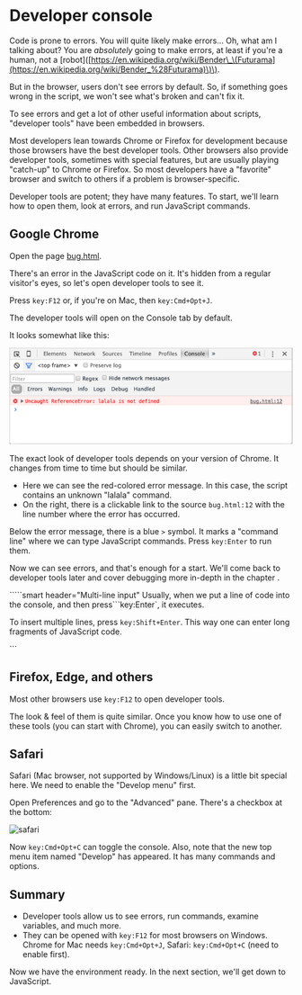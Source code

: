 # Developer console

Code is prone to errors. You will quite likely make errors... Oh, what am I talking about? You are _absolutely_ going to make errors, at least if you're a human, not a \[robot\]\([https://en.wikipedia.org/wiki/Bender\_\(Futurama](https://en.wikipedia.org/wiki/Bender_%28Futurama)\)\).

But in the browser, users don't see errors by default. So, if something goes wrong in the script, we won't see what's broken and can't fix it.

To see errors and get a lot of other useful information about scripts, "developer tools" have been embedded in browsers.

Most developers lean towards Chrome or Firefox for development because those browsers have the best developer tools. Other browsers also provide developer tools, sometimes with special features, but are usually playing "catch-up" to Chrome or Firefox. So most developers have a "favorite" browser and switch to others if a problem is browser-specific.

Developer tools are potent; they have many features. To start, we'll learn how to open them, look at errors, and run JavaScript commands.

## Google Chrome

Open the page [bug.html](https://github.com/CodefulDom/en.javascript.info/tree/a035351fcfceb747760a1d9bd2c652f624999a4a/1-js/01-getting-started/4-devtools/bug.html).

There's an error in the JavaScript code on it. It's hidden from a regular visitor's eyes, so let's open developer tools to see it.

Press `key:F12` or, if you're on Mac, then `key:Cmd+Opt+J`.

The developer tools will open on the Console tab by default.

It looks somewhat like this:

![chrome](../../../../.gitbook/assets/chrome.png)

The exact look of developer tools depends on your version of Chrome. It changes from time to time but should be similar.

* Here we can see the red-colored error message. In this case, the script contains an unknown "lalala" command.
* On the right, there is a clickable link to the source `bug.html:12` with the line number where the error has occurred.

Below the error message, there is a blue `>` symbol. It marks a "command line" where we can type JavaScript commands. Press `key:Enter` to run them.

Now we can see errors, and that's enough for a start. We'll come back to developer tools later and cover debugging more in-depth in the chapter .

`````smart header="Multi-line input" Usually, when we put a line of code into the console, and then press```key:Enter\`, it executes.

To insert multiple lines, press `key:Shift+Enter`. This way one can enter long fragments of JavaScript code.

\`\`\`

## Firefox, Edge, and others

Most other browsers use `key:F12` to open developer tools.

The look & feel of them is quite similar. Once you know how to use one of these tools \(you can start with Chrome\), you can easily switch to another.

## Safari

Safari \(Mac browser, not supported by Windows/Linux\) is a little bit special here. We need to enable the "Develop menu" first.

Open Preferences and go to the "Advanced" pane. There's a checkbox at the bottom:

![safari](../../../../.gitbook/assets/safari.png)

Now `key:Cmd+Opt+C` can toggle the console. Also, note that the new top menu item named "Develop" has appeared. It has many commands and options.

## Summary

* Developer tools allow us to see errors, run commands, examine variables, and much more.
* They can be opened with `key:F12` for most browsers on Windows. Chrome for Mac needs `key:Cmd+Opt+J`, Safari: `key:Cmd+Opt+C` \(need to enable first\).

Now we have the environment ready. In the next section, we'll get down to JavaScript.

